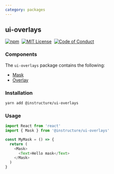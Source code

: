 ```yaml
---
category: packages
---
```


## ui-overlays

[![npm][npm]][npm-url]&nbsp;
[![MIT License][license-badge]][license]&nbsp;
[![Code of Conduct][coc-badge]][coc]

### Components

The `ui-overlays` package contains the following:

- [Mask](#Mask)
- [Overlay](#Overlay)

### Installation

```sh
yarn add @instructure/ui-overlays
```

### Usage

```js
import React from 'react'
import { Mask } from '@instructure/ui-overlays'

const MyMask = () => {
  return (
    <Mask>
      <Text>Hello mask</Text>
    </Mask>
  )
}
```

[npm]: https://img.shields.io/npm/v/@instructure/ui-overlays.svg
[npm-url]: https://npmjs.com/package/@instructure/ui-overlays
[license-badge]: https://img.shields.io/npm/l/instructure-ui.svg?style=flat-square
[license]: https://github.com/instructure/instructure-ui/blob/master/LICENSE
[coc-badge]: https://img.shields.io/badge/code%20of-conduct-ff69b4.svg?style=flat-square
[coc]: https://github.com/instructure/instructure-ui/blob/master/CODE_OF_CONDUCT.md
